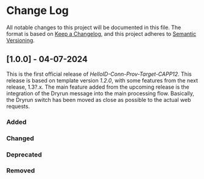 # Change Log

All notable changes to this project will be documented in this file. The format is based on [Keep a Changelog](https://keepachangelog.com), and this project adheres to [Semantic Versioning](https://semver.org).

## [1.0.0] - 04-07-2024

This is the first official release of _HelloID-Conn-Prov-Target-CAPP12_. This release is based on template version _1.2.0_, with some features from the next release, 1.3?.x. The main feature added from the upcoming release is the integration of the Dryrun message into the main processing flow. Basically, the Dryrun switch has been moved as close as possible to the actual web requests.

### Added


### Changed

### Deprecated

### Removed
